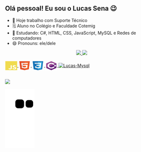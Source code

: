 ## Olá pessoal! Eu sou o Lucas Sena 😉

- 🔭 Hoje trabalho com Suporte Técnico
- 🗒️ Aluno no Colégio e Faculdade Cotemig
- 🌱 Estudando: C#, HTML, CSS, JavaScript, MySQL e Redes de computadores
- 😄 Pronouns: ele/dele

<div align="center">
  <a href="https://github.com/LucasMeloSena">
  <img height="180em" src="https://github-readme-stats.vercel.app/api?username=LucasMeloSena&show_icons=true&theme=gruvbox&include_all_commits=true&count_private=true"/>
  <img height="180em" src="https://github-readme-stats.vercel.app/api/top-langs/?username=LucasMeloSena&layout=compact&langs_count=7&theme=gruvbox"/>
</div>


<div style="display: inline_block"><br>
  <img align="center" alt="Lucas-Js" height="30" width="40" src="https://raw.githubusercontent.com/devicons/devicon/master/icons/javascript/javascript-plain.svg">
  <img align="center" alt="Lucas-HTML" height="30" width="40" src="https://raw.githubusercontent.com/devicons/devicon/master/icons/html5/html5-original.svg">
  <img align="center" alt="Lucas-CSS" height="30" width="40" src="https://raw.githubusercontent.com/devicons/devicon/master/icons/css3/css3-original.svg">
  <img align="center" alt="Lucas-Csharp" height="30" width="40" src="https://raw.githubusercontent.com/devicons/devicon/master/icons/csharp/csharp-original.svg">
  <img align="center" alt="Lucas-Mysql" height="30" width="40" src="https://cdn.jsdelivr.net/gh/devicons/devicon/icons/mysql/mysql-original.svg" />     
</div>

##

<div>
  <a href="https://www.linkedin.com/in/lucas-sena-282311234" target="_blank"><img src="https://img.shields.io/badge/-LinkedIn-%230077B5?style=for-the-badge&logo=linkedin&logoColor=white" target="_blank"></a> 
</div>


![Snake animation](https://github.com/LucasMeloSena/LucasMeloSena/blob/output/github-contribution-grid-snake.svg)
